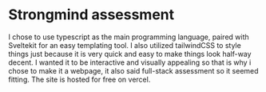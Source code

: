 # Strongmind assessment
I chose to use typescript as the main programming language, paired with Sveltekit for an easy templating tool.
I also utilized tailwindCSS to style things just because it is very quick and easy to make things look half-way decent.
I wanted it to be interactive and visually appealing so that is why i chose to make it a webpage, it also said full-stack assessment so it seemed fitting.
The site is hosted for free on vercel.